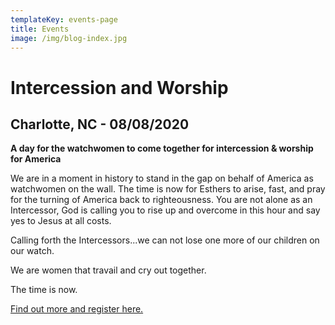 ```yaml
---
templateKey: events-page
title: Events
image: /img/blog-index.jpg
---
```

# **Intercession and Worship**

## Charlotte, NC - 08/08/2020

**A day for the watchwomen to come together for intercession & worship for America**

We are in a moment in history to stand in the gap on behalf of America as watchwomen on the wall. The time is now for Esthers to arise, fast, and pray for the turning of America back to righteousness. You are not alone as an Intercessor, God is calling you to rise up and overcome in this hour and say yes to Jesus at all costs.

Calling forth the Intercessors...we can not lose one more of our children on our watch.

We are women that travail and cry out together.

The time is now.

[Find out more and register here.](https://www.eventbrite.com/e/esthers-arise-intercession-and-worship-tickets-112813949560?utm-medium=discovery&utm-campaign=social&utm-content=attendeeshare&aff=escb&utm-source=cp&utm-term=listing)
